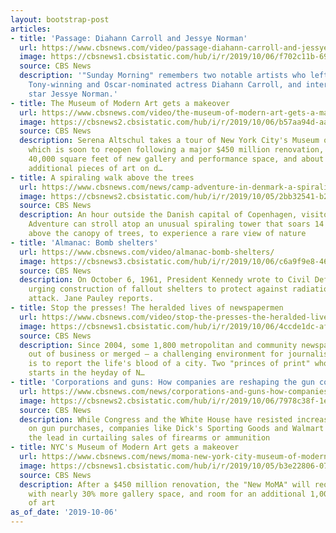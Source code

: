 ```yaml
---
layout: bootstrap-post
articles:
- title: 'Passage: Diahann Carroll and Jessye Norman'
  url: https://www.cbsnews.com/video/passage-diahann-carroll-and-jessye-norman/
  image: https://cbsnews1.cbsistatic.com/hub/i/r/2019/10/06/f702c11b-69a4-4a31-8fb3-2d9c06807dcc/thumbnail/1200x630/1060b3392929770e5a91ad411884988c/1006-sunmo-passage-diahanncarroll-1947050-640x360.jpg
  source: CBS News
  description: '"Sunday Morning" remembers two notable artists who left us this week:
    Tony-winning and Oscar-nominated actress Diahann Carroll, and international opera
    star Jessye Norman.'
- title: The Museum of Modern Art gets a makeover
  url: https://www.cbsnews.com/video/the-museum-of-modern-art-gets-a-makeover/
  image: https://cbsnews2.cbsistatic.com/hub/i/r/2019/10/06/b57aa94d-aab1-491c-9307-c03e06188949/thumbnail/1200x630/0fb84a3e5d16629fd46314691df59722/1006-sunmo-momamakeover-1947043-640x360.jpg
  source: CBS News
  description: Serena Altschul takes a tour of New York City's Museum of Modern Art,
    which is soon to reopen following a major $450 million renovation, with more than
    40,000 square feet of new gallery and performance space, and about a thousand
    additional pieces of art on d…
- title: A spiraling walk above the trees
  url: https://www.cbsnews.com/news/camp-adventure-in-denmark-a-spiraling-walk-above-the-trees/
  image: https://cbsnews2.cbsistatic.com/hub/i/r/2019/10/05/2bb32541-b226-4d1b-a264-8d7e203774ae/thumbnail/1200x630/41a5ccfac1d5680f5b66bccece71cb1e/camp-adventure-drone-shot-promo.jpg
  source: CBS News
  description: An hour outside the Danish capital of Copenhagen, visitors at Camp
    Adventure can stroll atop an unusual spiraling tower that soars 14 stories high,
    above the canopy of trees, to experience a rare view of nature
- title: 'Almanac: Bomb shelters'
  url: https://www.cbsnews.com/video/almanac-bomb-shelters/
  image: https://cbsnews3.cbsistatic.com/hub/i/r/2019/10/06/c6a9f9e8-4626-409d-9f07-718c8373b92f/thumbnail/1200x630/a98f856c1f47cb36daa371e7071ea7ab/1006-sunmo-almanac-bombshelters-1947034-640x360.jpg
  source: CBS News
  description: On October 6, 1961, President Kennedy wrote to Civil Defense officials
    urging construction of fallout shelters to protect against radiation from a nuclear
    attack. Jane Pauley reports.
- title: Stop the presses! The heralded lives of newspapermen
  url: https://www.cbsnews.com/video/stop-the-presses-the-heralded-lives-of-newspapermen/
  image: https://cbsnews1.cbsistatic.com/hub/i/r/2019/10/06/4ccde1dc-af6b-4141-98f1-e4f2aeb57253/thumbnail/1200x630/0c648601742ab42b833fd3b0367c4c73/1006-sunmo-livesofnewspapermen-1947028-640x360.jpg
  source: CBS News
  description: Since 2004, some 1,800 metropolitan and community newspapers have gone
    out of business or merged – a challenging environment for journalists whose job
    is to report the life's blood of a city. Two "princes of print" who'd gotten their
    starts in the heyday of N…
- title: 'Corporations and guns: How companies are reshaping the gun control debate'
  url: https://www.cbsnews.com/news/corporations-and-guns-how-companies-are-reshaping-the-gun-control-debate/
  image: https://cbsnews2.cbsistatic.com/hub/i/r/2019/10/06/7978c38f-1e5e-413d-8151-349ed04c01ab/thumbnail/1200x630/fe9f2a2e5ed625f99ea7d711e3d89805/gun-sales-promo.jpg
  source: CBS News
  description: While Congress and the White House have resisted increasing restrictions
    on gun purchases, companies like Dick's Sporting Goods and Walmart are now taking
    the lead in curtailing sales of firearms or ammunition
- title: NYC's Museum of Modern Art gets a makeover
  url: https://www.cbsnews.com/news/moma-new-york-city-museum-of-modern-art-gets-a-makeover/
  image: https://cbsnews1.cbsistatic.com/hub/i/r/2019/10/05/b3e22806-07f0-4bd8-b8d1-343bd1c6bf13/thumbnail/1200x630/ca8e7f3feb3b88cd78a7846ccbf1640d/new-moma-promo.jpg
  source: CBS News
  description: After a $450 million renovation, the "New MoMA" will reopen this month
    with nearly 30% more gallery space, and room for an additional 1,000 one pieces
    of art
as_of_date: '2019-10-06'
---
```


